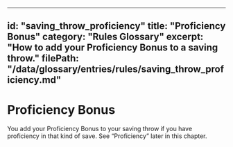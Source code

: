 
---
id: "saving_throw_proficiency"
title: "Proficiency Bonus"
category: "Rules Glossary"
excerpt: "How to add your Proficiency Bonus to a saving throw."
filePath: "/data/glossary/entries/rules/saving_throw_proficiency.md"
---
# Proficiency Bonus
You add your Proficiency Bonus to your saving throw if you have proficiency in that kind of save. See “Proficiency” later in this chapter.
